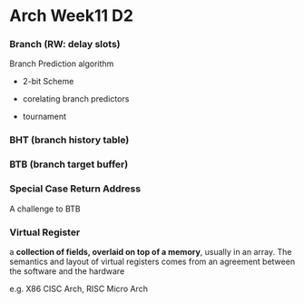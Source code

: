 # Arch Week11 D2

### Branch (RW: delay slots)

Branch Prediction algorithm

- 2-bit Scheme

- corelating branch predictors

- tournament



### BHT (branch history table)



### BTB (branch target buffer)



### Special Case Return Address

A challenge to BTB



### Virtual Register

a **collection of fields, overlaid on top of a memory**, usually in an array. The semantics and layout of virtual registers comes from an agreement between the software and the hardware

e.g. X86 CISC Arch, RISC Micro Arch